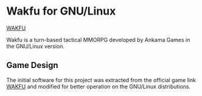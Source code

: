 Wakfu for GNU/Linux
===================

[WAKFU](logo.png)

Wakfu is a turn-based tactical MMORPG developed by Ankama Games
in the GNU/Linux version.

**Game Design**
---------------

The initial software for this project was extracted from the official
game link [WAKFU](https://www.wakfu.com) and modified for better operation
on the GNU/Linux distributions.
